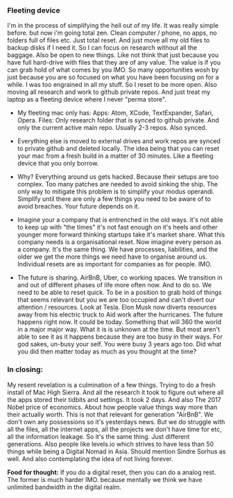 ### Fleeting device

I'm in the process of simplifying the hell out of my life. It was really simple before. but now i'm going total zen. Clean computer / phone, no apps, no folders full of files etc. Just total reset. And just move all my old files to backup disks if I need it. So I can focus on research without all the baggage. Also be open to new things. Like not think that just because you have  full hard-drive with files that they are of any value. The value is if you can grab hold of what comes by you IMO. So many opportunities wosh by just because you are so focused on what you have been focusing on for a while. I was too engrained in all my stuff. So I reset to be more open. Also moving all research and work to github private repos. And just treat my laptop as a fleeting device where I never "perma store".

- My fleeting mac only has:
Apps: Atom, XCode, TextExpander, Safari, Opera.
Files: Only research folder that is synced to github private. And only the current active main repo. Usually 2-3 repos. Also synced.

- Everything else is moved to external drives and work repos are synced to private github and deleted locally.
The idea being that you can reset your mac from a fresh build in a matter of 30 minutes. Like a fleeting device that you only borrow.

- Why? Everything around us gets hacked. Because their setups are too complex. Too many patches are needed to avoid sinking the ship. The only way to mitigate this problem is to simplify your modus operandi. Simplify until there are only a few things you need to be aware of to avoid breaches. Your future depends on it.

- Imagine your a company that is entrenched in the old ways. it's not able to keep up with "the times" it's not fast enough on it's heels and other younger more forward thinking startups take it's market share. What this company needs is a organisational reset. Now imagine every person as a company. It's the same thing. We have processes, liabilities, and the older we get the more things we need have to organise around us. Individual resets are as important for companies as for people. IMO.

- The future is sharing. AirBnB, Uber, co working spaces. We transition in and out of different phases of life more often now. And to do so. We need to be able to reset quick. To be in a position to grab hold of things that seems relevant but you we are too occupied and can't divert our attention / resources. Look at Tesla. Elon Musk now diverts resources away from his electric truck to Aid work after the hurricanes. The future happens right now. It could be today. Something that will 360 the world in a major major way. What it is is unknown at the time. But most aren't able to see it as it happens because they are too busy in their ways. For god sakes, un-busy your self. You were busy 3 years ago too. Did what you did then matter today as much as you thought at the time?

### In closing:
My resent revelation is a culmination of a few things. Trying to do a fresh install of Mac High Sierra. And all the research it took to figure out where all the apps stored their tidbits and settings. It took 2 days. And also The 2017 Nobel price of economics. About how people value things way more than their actually worth. This is not that relevant for generation "AirBnB". We don't own any possessions so it's yesterdays news. But we do struggle with all the files, all the internet apps, all the projects we don't have time for etc, all the information leakage. So it's the same thing. Just different generations. Also people like levels.io which strives to have less than 50 things while being a Digital Nomad in Asia. Should mention Sindre Sorhus as well. And also contemplating the idea of not living forever.


**Food for thought:** If you do a digital reset, then you can do a analog rest. The former is much harder IMO. because mentally we think we have unlimited bandwidth in the digital realm.  
